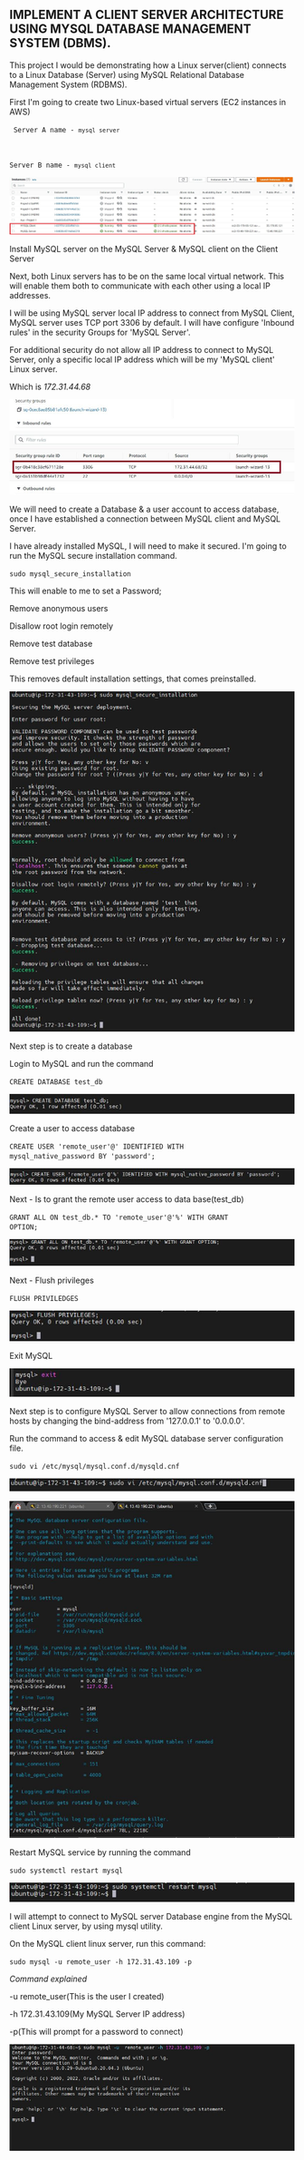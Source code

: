 ## IMPLEMENT A CLIENT SERVER ARCHITECTURE USING MYSQL DATABASE MANAGEMENT SYSTEM (DBMS).


This project I would be demonstrating how a Linux server(client) connects to a Linux Database (Server) using MySQL Relational Database Management System (RDBMS).

First I'm going to create two Linux-based virtual servers (EC2 instances in AWS)

<code> Server A name - `mysql server`

Server B name - `mysql client`</code>

![alt text](./Images/step%201.JPG)

Install MySQL server on the MySQL Server & MySQL client on the Client Server

Next, both Linux servers has to be on the same local virtual network. This will enable them both to communicate with each other using a local IP addresses.

I will be using MySQL server local IP address to connect from MySQL Client, MySQL server uses TCP port 3306 by default. I will have configure 'Inbound rules' in the security Groups for 'MySQL Server'.

For additional security do not allow all IP address to connect to MySQL Server, only a specific local IP address which will be my 'MySQL client' Linux server.

Which is *172.31.44.68*

![alt text](./Images/Inbound%20security%20group%202.JPG)

We will need to create a Database & a user account to access database, once I have established a connection between MySQL client and MySQL Server.

I have already installed MySQL, I will need to make it secured. I'm going to run the MySQL secure installation command.

<code>sudo mysql_secure_installation</code>

This will enable to me to set a Password;

Remove anonymous users

Disallow root login remotely

Remove test database

Remove test privileges

This removes default installation settings, that comes preinstalled.

![alt text](./Images/sudo%20msql%20secure%20installation%203.JPG)

Next step is to create a database 

Login to MySQL and run the command

<code>CREATE DATABASE test_db</code>

![alt text](./Images/create%20database%20named%20test%20db%204.JPG)

Create a user to access database

<code>CREATE USER 'remote_user'@' IDENTIFIED WITH mysql_native_password BY 'password';</code>

![alt text](./Images/create%20a%20user%204.JPG)

Next - Is to grant the remote user access to data base(test_db)

<code>GRANT ALL ON test_db.* TO 'remote_user'@'%' WITH GRANT OPTION;</code>

![alt text](./Images/grant%20remote%20user%20to%20data%20base%205.JPG)

Next - Flush privileges

<code>FLUSH PRIVILEDGES</code>

![alt text](./Images/flush%20privileges%205.JPG)

Exit MySQL

![alt text](./Images/exit%20database%206.JPG)

Next step is to configure MySQL Server to allow connections from remote hosts by changing the bind-address from '127.0.0.1' to '0.0.0.0'. 

Run the command to access & edit MySQL database server configuration file.

<code>sudo vi /etc/mysql/mysql.conf.d/mysqld.cnf</code>

![alt text](./Images/configure%20MYSQL%20server%20to%20allow%20connections%20from%20remote%20host%207.JPG)

![alt text](./Images/sudo%20vi%20etc%208.JPG)

Restart MySQL service by running the command

<code>sudo systemctl restart mysql</code>
 
![alt text](./Images/restart%20mysql%209.JPG)

I will attempt to connect to MySQL server Database engine from the MySQL client Linux server, by using mysql utility.

On the MySQL client linux server, run this command:

<code>sudo mysql -u remote_user -h 172.31.43.109 -p</code>

*Command explained*

-u remote_user(This is the user I created)

-h 172.31.43.109(My MySQL Server IP address)

-p(This will prompt for a password to connect)


![alt text](./Images/connecting%20from%20mysql%20client%20to%20mysql%20server%2010.JPG)








